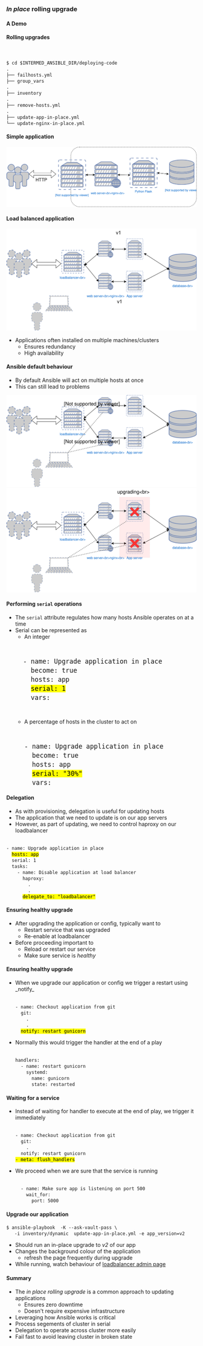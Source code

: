 ### _In place_ rolling upgrade
#### A Demo


#### Rolling upgrades

<pre><code data-trim data-noescape>

$ cd $INTERMED_ANSIBLE_DIR/deploying-code
.
├── failhosts.yml
├── group_vars
.
├── inventory
.
├── remove-hosts.yml
.
├── update-app-in-place.yml
└── update-nginx-in-place.yml
</code></pre>


#### Simple application

![simple application](img/simple-project-app.svg "Simple application")
<!-- .element width="80%" height="80%" -->


#### Load balanced application

![Basic network diagram](img/rolling-upgrade-pre.svg  "Diagram of our simple app") <!-- .element width="50%" height="50%" -->

* Applications often installed on multiple machines/clusters
  - Ensures redundancy
  - High availability


#### Ansible default behaviour

* By default Ansible will act on multiple hosts at once <!-- .element: class="fragment" data-fragment-index="0" -->
* This can still lead to problems <!-- .element: class="fragment" data-fragment-index="1" -->

![multi-host](img/rolling-upgrade-pre-multi.svg "Simultaneous upgrade") <!--
.element: style="float:left;" width="45%" height="45%" class="fragment" data-fragment-index="0"-->
![multi-host](img/rolling-upgrade-complete-outage.svg "Simultaneous upgrade") <!--
.element: style="float:right;" width="45%" height="45%"  class="fragment" data-fragment-index="1" -->


#### Performing `serial` operations

* The<!-- .element: class="fragment" data-fragment-index="0" --> `serial` attribute regulates how many hosts Ansible operates on at a time 
* Serial can be represented as <!-- .element: class="fragment" data-fragment-index="1" -->
  * An integer <!-- .element: class="fragment" data-fragment-index="2" -->
   <pre  class="fragment" data-fragment-index="3" style="font-size:15pt;"><code data-trim data-noescape>
    - name: Upgrade application in place
      become: true
      hosts: app
      <mark>serial: 1</mark>
      vars:
    </code></pre>
  * A percentage of hosts in the cluster to act on <!-- .element: class="fragment" data-fragment-index="4" -->
    <pre  class="fragment" data-fragment-index="5" style="font-size:15pt;"><code data-trim data-noescape>
    - name: Upgrade application in place
      become: true
      hosts: app
      <mark>serial: "30%"</mark>
      vars:
    </code></pre>


#### Delegation
* As with provisioning, delegation is useful for updating hosts <!-- .element: class="fragment" data-fragment-index="0" -->
* The application that we need to update is on our app servers <!-- .element: class="fragment" data-fragment-index="1" -->
* However, as part of updating, we need to control haproxy on our loadbalancer
  <!-- .element: class="fragment" data-fragment-index="2" -->

<pre class="fragment" data-fragment-index="3"><code data-trim data-noescape>
- name: Upgrade application in place
  <mark>hosts: app</mark>
  serial: 1
  tasks:
    - name: Disable application at load balancer
      haproxy:
        .
        .
      <mark>delegate_to: "loadbalancer"</mark>
</code></pre>


#### Ensuring healthy upgrade

* After upgrading the application or config, typically want to <!-- .element: class="fragment" data-fragment-index="0" -->
  - Restart service that was upgraded <!-- .element: class="fragment" data-fragment-index="1" -->
  - Re-enable at loadbalancer <!-- .element: class="fragment" data-fragment-index="2" -->
* Before proceeding important to <!-- .element: class="fragment" data-fragment-index="3" -->
  - Reload or restart our service <!-- .element: class="fragment" data-fragment-index="4" -->
  - Make sure service is<!-- .element: class="fragment" data-fragment-index="5" --> _healthy_ 


#### Ensuring healthy upgrade

* <!-- .element: class="fragment" data-fragment-index="0" -->When we upgrade our application or config we trigger a restart using _notify_ 

  <pre  class="fragment" data-fragment-index="0"><code data-trim data-noescape>
  - name: Checkout application from git
    git:
      .
      .
    <mark>notify: restart gunicorn</mark>
  </code></pre>
* Normally this would trigger the handler at the end of a play <!-- .element: class="fragment" data-fragment-index="1" -->
  <pre  class="fragment" data-fragment-index="1"><code data-trim data-noescape>
  handlers:
    - name: restart gunicorn
      systemd:
        name: gunicorn
        state: restarted
  </code></pre>


#### Waiting for a service

* Instead of waiting for handler to execute at the end of play, we trigger it
  immediately<!-- .element: class="fragment" data-fragment-index="0" -->

  <pre  class="fragment" data-fragment-index="0"><code data-trim data-noescape>
  - name: Checkout application from git
    git:
      .
    notify: restart gunicorn
  <mark>- meta: flush_handlers</mark>
  </code></pre>
* We proceed when we are sure that the service is running <!-- .element: class="fragment" data-fragment-index="1" -->
  <pre  class="fragment" data-fragment-index="1"><code data-trim data-noescape>
    - name: Make sure app is listening on port 500
      wait_for:
        port: 5000
  </code></pre>


#### Upgrade our application
```
$ ansible-playbook  -K --ask-vault-pass \
   -i inventory/dynamic  update-app-in-place.yml -e app_version=v2
```
* Should run an in-place upgrade to _v2_ of our app
* Changes the background colour of the application
  - refresh the page frequently during upgrade
* While running, watch behaviour of [loadbalancer admin page](http://my-app.cat/haproxy?stats)


#### Summary

* The _in place rolling upgrade_ is a common approach to updating applications
  - Ensures zero downtime
  - Doesn't require expensive infrastructure
* Leveraging how Ansible works is critical
* Process segements of cluster in serial
* Delegation to operate across cluster more easily
* Fail fast to avoid leaving cluster in broken state
